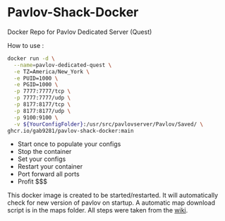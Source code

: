 # Pavlov-Shack-Docker
Docker Repo for Pavlov Dedicated Server (Quest)

How to use :
```bash
docker run -d \
  --name=pavlov-dedicated-quest \
  -e TZ=America/New_York \
  -e PUID=1000 \
  -e PGID=1000 \
  -p 7777:7777/tcp \
  -p 7777:7777/udp \
  -p 8177:8177/tcp \
  -p 8177:8177/udp \
  -p 9100:9100 \
  -v ${YourConfigFolder}:/usr/src/pavlovserver/Pavlov/Saved/ \
ghcr.io/gab9281/pavlov-shack-docker:main
```

* Start once to populate your configs
* Stop the container
* Set your configs
* Restart your container
* Port forward all ports
* Profit $$$

This docker image is created to be started/restarted.
It will automatically check for new version of pavlov on startup.
A automatic map download script is in the maps folder.
All steps were taken from the [wiki](http://wiki.pavlov-vr.com/index.php?title=Dedicated_server#Hosting_at_home).